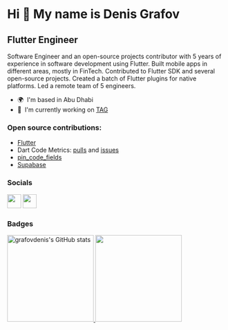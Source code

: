 # Hi 👋 My name is Denis Grafov

## Flutter Engineer

Software Engineer and an open-source projects contributor with 5 years of experience in software development using Flutter. Built mobile apps in different areas, mostly in FinTech. Contributed to Flutter SDK and several open-source projects. Created a batch of Flutter plugins for native platforms. Led a remote team of 5 engineers.

* 🌍  I'm based in Abu Dhabi
* 🚀  I'm currently working on [TAG](http://www.ycombinator.com/companies/tag)

### Open source contributions:

* [Flutter](https://github.com/flutter/flutter/pulls?q=is%3Apr+author%3Agrafovdenis+is%3Aclosed)
* Dart Code Metrics: [pulls](https://github.com/dart-code-checker/dart-code-metrics/pulls?q=is%3Apr+grafovdenis+is%3Aclosed) and [issues](https://github.com/dart-code-checker/dart-code-metrics/issues?q=is%3Aissue+author%3Agrafovdenis+is%3Aclosed)
* [pin_code_fields](https://github.com/adar2378/pin_code_fields/pulls?q=is%3Apr+author%3Agrafovdenis+is%3Aclosed)
* [Supabase](https://github.com/supabase/supabase/pull/15530)

### Socials

<p align="left"> <a href="https://www.github.com/grafovdenis" target="_blank" rel="noreferrer"><img src="https://raw.githubusercontent.com/danielcranney/readme-generator/main/public/icons/socials/github.svg" width="32" height="32" /></a> <a href="https://www.linkedin.com/in/denis-grafov" target="_blank" rel="noreferrer"><img src="https://raw.githubusercontent.com/danielcranney/readme-generator/main/public/icons/socials/linkedin.svg" width="32" height="32" /></a></p>

### Badges

<p>
  <a href="http://www.github.com/grafovdenis">
    <img src="https://github-readme-stats.vercel.app/api?username=grafovdenis&show_icons=true&hide=&count_private=true&title_color=0891b2&text_color=ffffff&icon_color=0891b2&bg_color=1c1917&hide_border=true&show_icons=true" height="200" alt="grafovdenis's GitHub stats"/>
  </a>
  <a href="https://profile.codersrank.io/user/grafovdenis">
    <img src="https://cr-ss-service.azurewebsites.net/api/ScreenShot?widget=summary&username=grafovdenis&badges=2&show-avatar=false&style=--header-bg-color:%23000;--border-radius:10px" height="200"/>
  </a>
</p>

